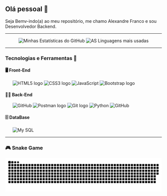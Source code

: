 ## Olá pessoal 👋
Seja Bemv-indo(a) ao meu repositório, me chamo Alexandre Franco e sou Desenvolvedor Backend.

---
<div align="center">
  <img src="https://github-readme-stats.vercel.app/api?username=AlexDcoder&hide_title=false&hide_rank=false&show_icons=true&include_all_commits=true&count_private=true&theme=dracula&locale=en&hide_border=false&order=1" height="150" alt="Minhas Estatísticas do GitHub" />
  <img src="https://github-readme-stats.vercel.app/api/top-langs?username=AlexDcoder&locale=en&layout=compact&card_width=320&langs_count=5&theme=dracula&hide_border=false&order=2" height="150" alt="AS Linguagens mais usadas" />
</div>

---
### Tecnologias e Ferramentas 🤖
#### 🖥 Front-End
<ul>
<img src="https://cdn.jsdelivr.net/gh/devicons/devicon/icons/html5/html5-original.svg" height="50" alt="HTML5 logo" />
<img src="https://cdn.jsdelivr.net/gh/devicons/devicon/icons/css3/css3-original.svg" height="50" alt="CSS3 logo" />
<img src="https://techstack-generator.vercel.app/js-icon.svg" alt="JavaScript"  height="60" />
<img src="https://cdn.jsdelivr.net/gh/devicons/devicon/icons/bootstrap/bootstrap-original.svg" height="60" alt="Bootstrap logo" />
</ul>

#### 👨‍💻 Back-End
<ul>
<img src="https://techstack-generator.vercel.app/github-icon.svg" alt="GitHub" height="60" />
<img src="https://cdn.jsdelivr.net/gh/devicons/devicon/icons/postman/postman-original.svg" height="60" alt="Postman logo" />
<img src="https://cdn.jsdelivr.net/gh/devicons/devicon/icons/git/git-original.svg" height="50" alt="Git logo" />
<img src="https://techstack-generator.vercel.app/python-icon.svg" alt="Python"  height="50" />
<img src="https://techstack-generator.vercel.app/django-icon.svg" alt="GitHub" height="50" />
</ul>

#### 🗄 DataBase
<ul>
<img src="https://techstack-generator.vercel.app/mysql-icon.svg" alt="My SQL" height="60" />
</ul>

---

### 🎮 Snake Game

<div align="center">
  <img src="https://raw.githubusercontent.com/AlexDcoder/AlexDcoder/output/snake.svg" alt="Snake animation" />
</div>

